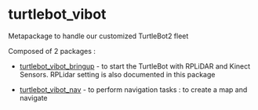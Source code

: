 # turtlebot_vibot
Metapackage to handle our customized TurtleBot2 fleet

Composed of 2 packages :

- [turtlebot_vibot_bringup](https://github.com/roboticslab-fr/turtlebot_vibot/tree/master/turtlebot_vibot_bringup) - to start the TurtleBot with RPLiDAR and Kinect Sensors. RPLidar setting is also documented in this package
        
- [turtlebot_vibot_nav](https://github.com/roboticslab-fr/turtlebot_vibot/tree/master/turtlebot_vibot_nav) - to perform navigation tasks : to create a map and navigate
